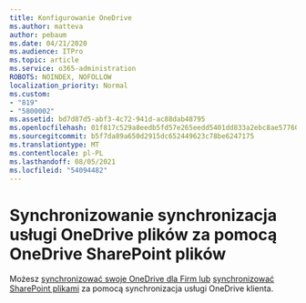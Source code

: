 ```yaml
---
title: Konfigurowanie OneDrive
ms.author: matteva
author: pebaum
ms.date: 04/21/2020
ms.audience: ITPro
ms.topic: article
ms.service: o365-administration
ROBOTS: NOINDEX, NOFOLLOW
localization_priority: Normal
ms.custom:
- "819"
- "5800002"
ms.assetid: bd7d87d5-abf3-4c72-941d-ac88dab48795
ms.openlocfilehash: 01f817c529a8eedb5fd57e265eedd5401dd833a2ebc8ae57760754264425fd96
ms.sourcegitcommit: b5f7da89a650d2915dc652449623c78be6247175
ms.translationtype: MT
ms.contentlocale: pl-PL
ms.lasthandoff: 08/05/2021
ms.locfileid: "54094482"
---
```

# <a name="use-the-onedrive-sync-client-to-sync-onedrive-or-sharepoint-files"></a>Synchronizowanie synchronizacja usługi OneDrive plików za pomocą OneDrive SharePoint plików

Możesz [synchronizować swoje OneDrive dla Firm lub](https://go.microsoft.com/fwlink/?linkid=533375) [synchronizować SharePoint plikami](https://go.microsoft.com/fwlink/?linkid=871666) za pomocą synchronizacja usługi OneDrive klienta.
  